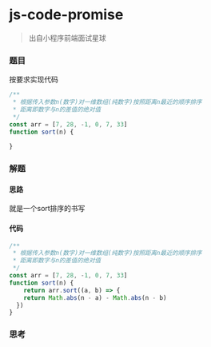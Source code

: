 # js-code-promise

> 出自小程序前端面试星球

### 题目

按要求实现代码

```javascript
/**
 * 根据传入参数n(数字)对一维数组(纯数字)按照距离n最近的顺序排序
 * 距离即数字与n的差值的绝对值
 */
const arr = [7, 28, -1, 0, 7, 33]
function sort(n) {
  
}
```



### 解题

#### 思路

就是一个sort排序的书写

#### 代码

```javascript
/**
 * 根据传入参数n(数字)对一维数组(纯数字)按照距离n最近的顺序排序
 * 距离即数字与n的差值的绝对值
 */
const arr = [7, 28, -1, 0, 7, 33]
function sort(n) {
	return arr.sort((a, b) => {
    return Math.abs(n - a) - Math.abs(n - b)
  })
}
```





### 思考

